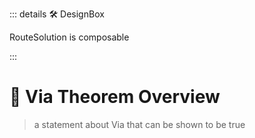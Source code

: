 ::: details 🛠 <dev>DesignBox</dev> 

RouteSolution is composable


:::

# 🔻 <via>Via Theorem Overview</via>

> a statement about Via that can be shown to be true